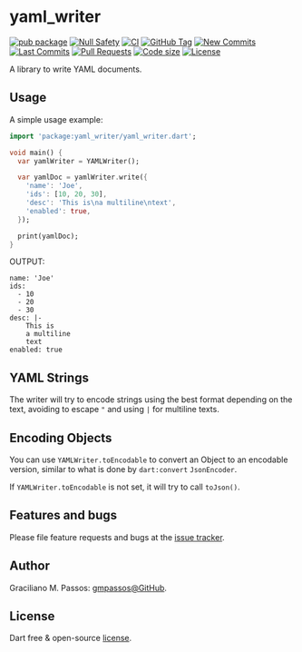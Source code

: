 # yaml_writer

[![pub package](https://img.shields.io/pub/v/yaml_writer.svg?logo=dart&logoColor=00b9fc)](https://pub.dartlang.org/packages/yaml_writer)
[![Null Safety](https://img.shields.io/badge/null-safety-brightgreen)](https://dart.dev/null-safety)
[![CI](https://img.shields.io/github/workflow/status/gmpassos/yaml_writer/Dart%20CI/master?logo=github-actions&logoColor=white)](https://github.com/gmpassos/yaml_writer/actions)
[![GitHub Tag](https://img.shields.io/github/v/tag/gmpassos/yaml_writer?logo=git&logoColor=white)](https://github.com/gmpassos/yaml_writer/releases)
[![New Commits](https://img.shields.io/github/commits-since/gmpassos/yaml_writer/latest?logo=git&logoColor=white)](https://github.com/gmpassos/yaml_writer/network)
[![Last Commits](https://img.shields.io/github/last-commit/gmpassos/yaml_writer?logo=git&logoColor=white)](https://github.com/gmpassos/yaml_writer/commits/master)
[![Pull Requests](https://img.shields.io/github/issues-pr/gmpassos/yaml_writer?logo=github&logoColor=white)](https://github.com/gmpassos/yaml_writer/pulls)
[![Code size](https://img.shields.io/github/languages/code-size/gmpassos/yaml_writer?logo=github&logoColor=white)](https://github.com/gmpassos/yaml_writer)
[![License](https://img.shields.io/github/license/gmpassos/yaml_writer?logo=open-source-initiative&logoColor=green)](https://github.com/gmpassos/yaml_writer/blob/master/LICENSE)

A library to write YAML documents.

## Usage

A simple usage example:

```dart
import 'package:yaml_writer/yaml_writer.dart';

void main() {
  var yamlWriter = YAMLWriter();

  var yamlDoc = yamlWriter.write({
    'name': 'Joe',
    'ids': [10, 20, 30],
    'desc': 'This is\na multiline\ntext',
    'enabled': true,
  });

  print(yamlDoc);
}
```

OUTPUT:

```text
name: 'Joe'
ids: 
  - 10
  - 20
  - 30
desc: |-
    This is
    a multiline
    text
enabled: true
```

## YAML Strings

The writer will try to encode strings using the best format depending on the text,
avoiding to escape `"` and using `|` for multiline texts.

## Encoding Objects

You can use `YAMLWriter.toEncodable` to convert an Object to an encodable version,
similar to what is done by `dart:convert` `JsonEncoder`.

If `YAMLWriter.toEncodable` is not set, it will try to call `toJson()`.

## Features and bugs

Please file feature requests and bugs at the [issue tracker][tracker].

[tracker]: https://github.com/gmpassos/yaml_writer/issues


## Author

Graciliano M. Passos: [gmpassos@GitHub][github].

[github]: https://github.com/gmpassos

## License

Dart free & open-source [license](https://github.com/dart-lang/stagehand/blob/master/LICENSE).
